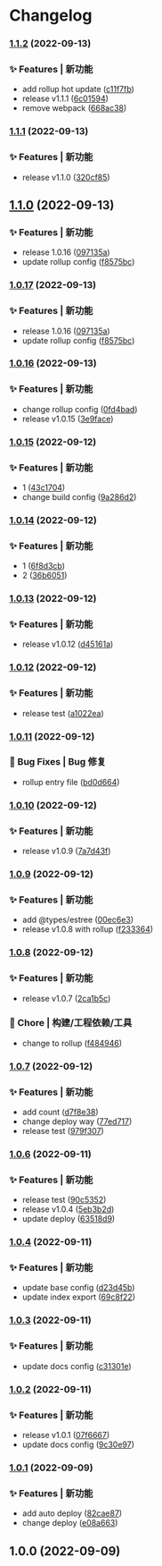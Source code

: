 # Changelog
### [1.1.2](https://github.com/yohuohuohuo/dmm-lib/compare/v1.1.1...v1.1.2) (2022-09-13)


### ✨ Features | 新功能

* add rollup hot update ([c11f7fb](https://github.com/yohuohuohuo/dmm-lib/commit/c11f7fb830792eb66e19c32cadff384ede393e82))
* release v1.1.1 ([6c01594](https://github.com/yohuohuohuo/dmm-lib/commit/6c0159411419baaea8bac54d79f9cfc880e4b5d8))
* remove webpack ([668ac38](https://github.com/yohuohuohuo/dmm-lib/commit/668ac380f3efe516a33d3ef06d66ab710fa88b5e))

### [1.1.1](https://github.com/yohuohuohuo/dmm-lib/compare/v1.1.0...v1.1.1) (2022-09-13)


### ✨ Features | 新功能

* release v1.1.0 ([320cf85](https://github.com/yohuohuohuo/dmm-lib/commit/320cf85421b47dabab53a9e7513f86941e4ce47a))

## [1.1.0](https://github.com/yohuohuohuo/dmm-lib/compare/v1.0.16...v1.1.0) (2022-09-13)


### ✨ Features | 新功能

* release 1.0.16 ([097135a](https://github.com/yohuohuohuo/dmm-lib/commit/097135a28d601050350e9a7f2b4ebca56bd12eab))
* update rollup config ([f8575bc](https://github.com/yohuohuohuo/dmm-lib/commit/f8575bc01dc36af64f111530625b10638b9f5285))

### [1.0.17](https://github.com/yohuohuohuo/dmm-lib/compare/v1.0.16...v1.0.17) (2022-09-13)


### ✨ Features | 新功能

* release 1.0.16 ([097135a](https://github.com/yohuohuohuo/dmm-lib/commit/097135a28d601050350e9a7f2b4ebca56bd12eab))
* update rollup config ([f8575bc](https://github.com/yohuohuohuo/dmm-lib/commit/f8575bc01dc36af64f111530625b10638b9f5285))

### [1.0.16](https://github.com/yohuohuohuo/dmm-lib/compare/v1.0.15...v1.0.16) (2022-09-13)


### ✨ Features | 新功能

* change rollup config ([0fd4bad](https://github.com/yohuohuohuo/dmm-lib/commit/0fd4badbe23fde03ee6de474c0bf5b2f8ab54ab4))
* release v1.0.15 ([3e9face](https://github.com/yohuohuohuo/dmm-lib/commit/3e9face34f9143384c6c5a22a53c693f949f20ad))

### [1.0.15](https://github.com/yohuohuohuo/dmm-lib/compare/v1.0.14...v1.0.15) (2022-09-12)


### ✨ Features | 新功能

* 1 ([43c1704](https://github.com/yohuohuohuo/dmm-lib/commit/43c1704ef148bb5284841d46df59ef24e099468f))
* change build config ([9a286d2](https://github.com/yohuohuohuo/dmm-lib/commit/9a286d2e2dba290d3a6e11a8fb73b53d6bbd4dc0))

### [1.0.14](https://github.com/yohuohuohuo/dmm-lib/compare/v1.0.13...v1.0.14) (2022-09-12)


### ✨ Features | 新功能

* 1 ([6f8d3cb](https://github.com/yohuohuohuo/dmm-lib/commit/6f8d3cb70364f44fdf0acfe9de4a929a9a718b35))
* 2 ([36b6051](https://github.com/yohuohuohuo/dmm-lib/commit/36b60512f051c3bb986237865e4add163fce6652))

### [1.0.13](https://github.com/yohuohuohuo/dmm-lib/compare/v1.0.12...v1.0.13) (2022-09-12)


### ✨ Features | 新功能

* release v1.0.12 ([d45161a](https://github.com/yohuohuohuo/dmm-lib/commit/d45161abd83c2d64a181f55d6e1910dfb06ad981))

### [1.0.12](https://github.com/yohuohuohuo/dmm-lib/compare/v1.0.11...v1.0.12) (2022-09-12)


### ✨ Features | 新功能

* release test ([a1022ea](https://github.com/yohuohuohuo/dmm-lib/commit/a1022ea0874a3efd2cd2913d3a4ac925df1027b8))

### [1.0.11](https://github.com/yohuohuohuo/dmm-lib/compare/v1.0.10...v1.0.11) (2022-09-12)


### 🐛 Bug Fixes | Bug 修复

* rollup entry file ([bd0d664](https://github.com/yohuohuohuo/dmm-lib/commit/bd0d664a395c8c44eeb8e0116ebdfbc3d65d7549))

### [1.0.10](https://github.com/yohuohuohuo/dmm-lib/compare/v1.0.9...v1.0.10) (2022-09-12)


### ✨ Features | 新功能

* release v1.0.9 ([7a7d43f](https://github.com/yohuohuohuo/dmm-lib/commit/7a7d43fe4b42b2c6f30115c53e00fcc355d8950e))

### [1.0.9](https://github.com/yohuohuohuo/dmm-lib/compare/v1.0.8...v1.0.9) (2022-09-12)


### ✨ Features | 新功能

* add @types/estree ([00ec6e3](https://github.com/yohuohuohuo/dmm-lib/commit/00ec6e38a2421335ba406fd637d95ca780968c4e))
* release v1.0.8 with rollup ([f233364](https://github.com/yohuohuohuo/dmm-lib/commit/f23336472e22c1b8677ba31a546cef9d5bd3aa9d))

### [1.0.8](https://github.com/yohuohuohuo/dmm-lib/compare/v1.0.7...v1.0.8) (2022-09-12)


### ✨ Features | 新功能

* release v1.0.7 ([2ca1b5c](https://github.com/yohuohuohuo/dmm-lib/commit/2ca1b5cf846fb65e06b227b7b86825bdeb08b90d))


### 🚀 Chore | 构建/工程依赖/工具

* change to rollup ([f484946](https://github.com/yohuohuohuo/dmm-lib/commit/f4849464e6e6e8af63681de8bdff4fd366e3e564))

### [1.0.7](https://github.com/yohuohuohuo/dmm-lib/compare/v1.0.6...v1.0.7) (2022-09-12)


### ✨ Features | 新功能

* add count ([d7f8e38](https://github.com/yohuohuohuo/dmm-lib/commit/d7f8e38a177a9686538e8a3c9ea4dc64a00d8d63))
* change deploy way ([77ed717](https://github.com/yohuohuohuo/dmm-lib/commit/77ed71724c8fdcc634b742b33240d8389120717b))
* release test ([979f307](https://github.com/yohuohuohuo/dmm-lib/commit/979f307a9a1ff5cc5a030b7b244662c8b72a9af1))

### [1.0.6](https://github.com/yohuohuohuo/dmm-lib/compare/v1.0.4...v1.0.6) (2022-09-11)


### ✨ Features | 新功能

* release test ([90c5352](https://github.com/yohuohuohuo/dmm-lib/commit/90c53525c067c2952c2b298c403e9d05eda88f4e))
* release v1.0.4 ([5eb3b2d](https://github.com/yohuohuohuo/dmm-lib/commit/5eb3b2d4166e39a616da381a80a6035c6a242be2))
* update deploy ([63518d9](https://github.com/yohuohuohuo/dmm-lib/commit/63518d9aa53cba30d39c84da27984daa18016534))

### [1.0.4](https://github.com/yohuohuohuo/dmm-lib/compare/v1.0.3...v1.0.4) (2022-09-11)


### ✨ Features | 新功能

* update base config ([d23d45b](https://github.com/yohuohuohuo/dmm-lib/commit/d23d45bf971e22aef6cef5badcb0b9f6dfb3903e))
* update index export ([69c8f22](https://github.com/yohuohuohuo/dmm-lib/commit/69c8f224c3c486df4a93bb7f965f31dbc1a9a473))

### [1.0.3](https://github.com/yohuohuohuo/dmm-lib/compare/v1.0.2...v1.0.3) (2022-09-11)


### ✨ Features | 新功能

* update docs config ([c31301e](https://github.com/yohuohuohuo/dmm-lib/commit/c31301eb8ba616655e9264ccf150a2322c13751d))

### [1.0.2](https://github.com/yohuohuohuo/dmm-lib/compare/v1.0.1...v1.0.2) (2022-09-11)


### ✨ Features | 新功能

* release v1.0.1 ([07f6667](https://github.com/yohuohuohuo/dmm-lib/commit/07f6667bd8b24cd9522a6c2c38e29b4b678ff2a8))
* update docs config ([9c30e97](https://github.com/yohuohuohuo/dmm-lib/commit/9c30e970e42fae3877a462ba68e02c4845d841f3))

### [1.0.1](https://github.com/yohuohuohuo/dmm-lib/compare/v1.0.0...v1.0.1) (2022-09-09)


### ✨ Features | 新功能

* add auto deploy ([82cae87](https://github.com/yohuohuohuo/dmm-lib/commit/82cae87c44296229793a6d14e0867ed6d2488c1d))
* change deploy ([e08a663](https://github.com/yohuohuohuo/dmm-lib/commit/e08a663a4a57e28bdd3cd39f81085f542ad0c5f7))

## 1.0.0 (2022-09-09)

